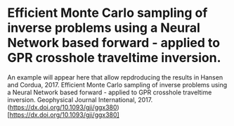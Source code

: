 # Efficient Monte Carlo sampling of inverse problems using a Neural Network based forward - applied to GPR crosshole traveltime inversion.

An example will appear here that allow repdroducing the results in
Hansen and Cordua, 2017. Efficient Monte Carlo sampling of inverse problems using a Neural Network based forward - applied to GPR crosshole traveltime inversion. Geophysical Journal International, 2017. 
(https://dx.doi.org/10.1093/gji/ggx380)[https://dx.doi.org/10.1093/gji/ggx380]


